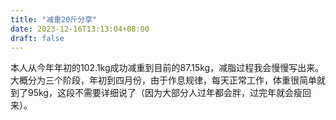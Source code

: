 ```yaml
---
title: "减重20斤分享"
date: 2023-12-16T13:13:04+08:00
draft: false
---
```


本人从今年年初的102.1kg成功减重到目前的87.15kg，减脂过程我会慢慢写出来。大概分为三个阶段，年初到四月份，由于作息规律，每天正常工作，体重很简单就到了95kg，这段不需要详细说了（因为大部分人过年都会胖，过完年就会瘦回来）。